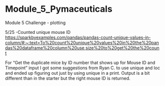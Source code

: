 # Module_5_Pymaceuticals
Module 5 Challenge - plotting

5/25
-Counted unique mouse ID
https://sparkbyexamples.com/pandas/pandas-count-unique-values-in-column/#:~:text=To%20count%20unique%20values%20in%20the%20pandas%20dataframe%20column%20use,size%20to%20get%20the%20count

For “Get the duplicate mice by ID number that shows up for Mouse ID and Timepoint” input I got some suggestions from Ryan C. to use unique and loc and ended up figuring out just by using unique in a print.  Output is a bit different than in the starter but the right mouse ID is returned.

